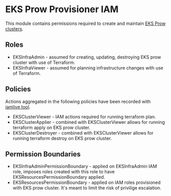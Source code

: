 # EKS Prow Provisioner IAM

This module contains permissions required to create and maintain 
[EKS Prow clusters](https://github.com/kubernetes/k8s.io/tree/main/infra/aws/terraform/prow-build-cluster).

## Roles

* EKSInfraAdmin - assumed for creating, updating, destroying EKS prow cluster with use of Terraform.
* EKSInfraViewer - assumed for planning infrastructure changes with use of Terraform.

## Policies

Actions aggregated in the following policies have been recorded with [iamlive tool](https://github.com/iann0036/iamlive).

* EKSClusterViewer - IAM actions required for running terraform plan.
* EKSClusterApplier - combined with EKSClusterViewer allows for running terraform apply on EKS prow cluster.
* EKSClusterDestroyer - combined with EKSClusterViewer allows for running terraform destroy on EKS prow cluster.

## Permission Boundaries

* EKSInfraAdminPermissionBoundary - applied on EKSInfraAdmin IAM role, imposes roles created with this role to have EKSResourcesPermissionBoundary applied.
* EKSResourcesPermissionBoundary - applied on IAM roles provisioned with EKS prow cluster. It's meant to limit the risk of privilige escalation.

